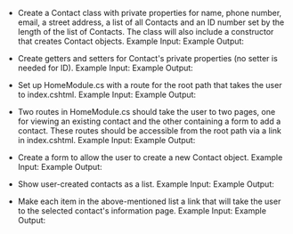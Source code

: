 
- Create a Contact class with private properties for name, phone number, email, a street address, a list of all Contacts and an ID number set by the length of the list of Contacts.  The class will also include a constructor that creates Contact objects.
Example Input:
Example Output:

- Create getters and setters for Contact's private properties (no setter is needed for ID).
Example Input:
Example Output:

- Set up HomeModule.cs with a route for the root path that takes the user to index.cshtml.
Example Input:
Example Output:

- Two routes in HomeModule.cs should take the user to two pages, one for viewing an existing contact and the other containing a form to add a contact.  These routes should be accessible from the root path via a link in index.cshtml.
Example Input:
Example Output:

- Create a form to allow the user to create a new Contact object.
Example Input:
Example Output:

- Show user-created contacts as a list.
Example Input:
Example Output:

- Make each item in the above-mentioned list a link that will take the user to the selected contact's information page.
Example Input:
Example Output:
